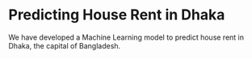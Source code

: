 # Predicting House Rent in Dhaka
We have developed a Machine Learning model to predict house rent in Dhaka, the capital of Bangladesh.
